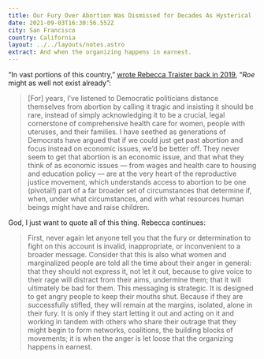 ```yaml
---
title: Our Fury Over Abortion Was Dismissed for Decades As Hysterical
date: 2021-09-03T16:30:56.552Z
city: San Francisco
country: California
layout: ../../layouts/notes.astro
extract: And when the organizing happens in earnest.
---
```

“In vast portions of this country,” [wrote Rebecca Traister back in 2019](https://www.thecut.com/2019/05/how-extreme-abortion-bans-in-alabama-and-georgia-happened.html), “_Roe_ might as well not exist already”:

> [For] years, I’ve listened to Democratic politicians distance themselves from abortion by calling it tragic and insisting it should be rare, instead of simply acknowledging it to be a crucial, legal cornerstone of comprehensive health care for women, people with uteruses, and their families. I have seethed as generations of Democrats have argued that if we could just get past abortion and focus instead on economic issues, we’d be better off. They never seem to get that abortion is an economic issue, and that what they think of as economic issues — from wages and health care to housing and education policy — are at the very heart of the reproductive justice movement, which understands access to abortion to be one (pivotal!) part of a far broader set of circumstances that determine if, when, under what circumstances, and with what resources human beings might have and raise children.

God, I just want to quote all of this thing. Rebecca continues: 

> First, never again let anyone tell you that the fury or determination to fight on this account is invalid, inappropriate, or inconvenient to a broader message. Consider that this is also what women and marginalized people are told all the time about their anger in general: that they should not express it, not let it out, because to give voice to their rage will distract from their aims, undermine them; that it will ultimately be bad for them. This messaging is strategic. It is designed to get angry people to keep their mouths shut. Because if they are successfully stifled, they will remain at the margins, isolated, alone in their fury. It is only if they start letting it out and acting on it and working in tandem with others who share their outrage that they might begin to form networks, coalitions, the building blocks of movements; it is when the anger is let loose that the organizing happens in earnest.

